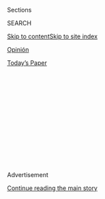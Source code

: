 <div id="app">

<div>

<div>

<div>

<div class="NYTAppHideMasthead css-1q2w90k e1suatyy0">

<div class="section css-ui9rw0 e1suatyy2">

<div class="css-eph4ug er09x8g0">

<div class="css-6n7j50">

</div>

<span class="css-1dv1kvn">Sections</span>

<div class="css-10488qs">

<span class="css-1dv1kvn">SEARCH</span>

</div>

[Skip to content](#site-content)[Skip to site
index](#site-index)

</div>

<div id="masthead-section-label" class="css-1wr3we4 eaxe0e00">

[Opinión](https://www.nytimes3xbfgragh.onion/es/section/opinion)

</div>

<div class="css-10698na e1huz5gh0">

</div>

</div>

<div id="masthead-bar-one" class="section hasLinks css-15hmgas e1csuq9d3">

<div class="css-uqyvli e1csuq9d0">

</div>

<div class="css-1uqjmks e1csuq9d1">

</div>

<div class="css-9e9ivx">

[](https://myaccount.nytimes3xbfgragh.onion/auth/login?response_type=cookie&client_id=vi)

</div>

<div class="css-1bvtpon e1csuq9d2">

[Today’s
Paper](https://www.nytimes3xbfgragh.onion/section/todayspaper)

</div>

</div>

</div>

</div>

<div data-aria-hidden="false">

<div id="site-content" data-role="main">

<div>

<div class="css-1aor85t" style="opacity:0.000000001;z-index:-1;visibility:hidden">

<div class="css-1hqnpie">

<div class="css-epjblv">

<span class="css-17xtcya">[Opinión](/es/section/opinion)</span><span class="css-x15j1o">|</span><span class="css-fwqvlz">Manual
de comportamiento para expresidentes
insoportables</span>

</div>

<div class="css-k008qs">

<div class="css-1iwv8en">

<span class="css-18z7m18"></span>

<div>

</div>

</div>

<span class="css-1n6z4y">https://nyti.ms/3faVNEm</span>

<div class="css-1705lsu">

<div class="css-4xjgmj">

<div class="css-4skfbu" data-role="toolbar" data-aria-label="Social Media Share buttons, Save button, and Comments Panel with current comment count" data-testid="share-tools">

  - 
  - 
  - 
  - 
    
    <div class="css-6n7j50">
    
    </div>

  - 

</div>

</div>

</div>

</div>

</div>

</div>

<div id="NYT_TOP_BANNER_REGION" class="css-13pd83m">

</div>

<div id="top-wrapper" class="css-1sy8kpn">

<div id="top-slug" class="css-l9onyx">

Advertisement

</div>

[Continue reading the main
story](#after-top)

<div class="ad top-wrapper" style="text-align:center;height:100%;display:block;min-height:250px">

<div id="top" class="place-ad" data-position="top" data-size-key="top">

</div>

</div>

<div id="after-top">

</div>

</div>

<div>

<div class="css-v5btjw etb61u70">

<div class="css-v05ibm etb61u71">

[Opinión](/es/section/opinion)

</div>

</div>

<div id="sponsor-wrapper" class="css-1hyfx7x">

<div id="sponsor-slug" class="css-19vbshk">

Supported by

</div>

[Continue reading the main
story](#after-sponsor)

<div id="sponsor" class="ad sponsor-wrapper" style="text-align:center;height:100%;display:block">

</div>

<div id="after-sponsor">

</div>

</div>

<div class="css-186x18t">

Comentario

</div>

<div class="css-1vkm6nb ehdk2mb0">

# Manual de comportamiento para expresidentes insoportables

</div>

La incapacidad de algunos exmandatarios de España de aceptar su
jubilación viene en parte de una falta de cultura democrática. Algunos
países de Latinoamérica tienen el mismo problema.

<div class="css-79elbk" data-testid="photoviewer-wrapper">

<div class="css-z3e15g" data-testid="photoviewer-wrapper-hidden">

</div>

<div class="css-1a48zt4 ehw59r15" data-testid="photoviewer-children">

![<span class="css-16f3y1r e13ogyst0" data-aria-hidden="true">José María
Aznar (a la izquierda) y Felipe González (a la derecha), expresidentes
del Gobierno de España, en
2018</span><span class="css-cnj6d5 e1z0qqy90" itemprop="copyrightHolder"><span class="css-1ly73wi e1tej78p0">Credit...</span><span><span>Zipi
Chs/EPA vía
Shutterstock</span></span></span>](https://static01.graylady3jvrrxbe.onion/images/2020/07/29/multimedia/29Jimenez-ES/29Jimenez-ES-articleLarge.jpg?quality=75&auto=webp&disable=upscale)

</div>

</div>

<div class="css-18e8msd">

<div class="css-vp77d3 epjyd6m0">

<div class="css-1baulvz">

Por <span class="css-1baulvz last-byline" itemprop="name">David
Jiménez</span>

<div class="css-8atqhb">

Es colaborador regular de The New York Times.

</div>

</div>

</div>

  - 29 de julio de
    2020

  - 
    
    <div class="css-4xjgmj">
    
    <div class="css-pvvomx" data-role="toolbar" data-aria-label="Social Media Share buttons, Save button, and Comments Panel with current comment count" data-testid="share-tools">
    
      - 
      - 
      - 
      - 
        
        <div class="css-6n7j50">
        
        </div>
    
      - 
    
    </div>
    
    </div>

</div>

</div>

<div class="section meteredContent css-1r7ky0e" name="articleBody" itemprop="articleBody">

<div class="css-1fanzo5 StoryBodyCompanionColumn">

<div class="css-53u6y8">

[Regístrate para recibir nuestro
boletín](https://www.nytimes3xbfgragh.onion/newsletters/el-times) con
lo mejor de The New York Times.

-----

MADRID — Celos hacia sus sucesores, intromisión en la política nacional
y dificultad crónica para despegarse de lo que consideran suyo. A los
expresidentes les cuesta tanto dejar el poder que en España suavizamos
su partida con un sueldo vitalicio, despacho con asistente, coche
oficial y servicio de seguridad. Y, sin embargo, siguen tan desubicados
como cuando Felipe González, del Partido Socialista Obrero Español
(PSOE), los
[comparó](https://www.lavozdegalicia.es/noticia/espana/2016/06/03/dos-jarrones-chinos-estorban-partidos-suman-votos/0003_201606G3P18993.htm)
con jarrones chinos: “Se supone que tienen valor y nadie se atreve a
tirarlos a la basura, pero en realidad estorban en todas partes”.

El más veterano de los expresidentes españoles y el hombre que lo
sucedió, José María Aznar, del Partido Popular (PP), son dos arquetipos
de exlíderes incomprendidos. Aunque opuestos ideológicamente, y antiguos
adversarios acérrimos, comparten su apego por la intriga política, una
irresistible tendencia a aleccionar al país y la vanidad de creer que su
tiempo no pasará nunca. El legítimo derecho de los expresidentes a
opinar, cuando va acompañado de un intento de seguir influyendo en el
rumbo del país, limita la renovación de personas e ideas, alarga
personalismos prescindibles y resta dinamismo a las democracias que los
padecen.

Los dos principales jarrones chinos de la política española podrían
haber escogido el camino contrario de la utilidad. El manual del buen
expresidente, que nadie ha escrito, les aconsejaría que se transformaran
en estadistas independientes, representaran a su país con dignidad en el
exterior y aprovecharan los privilegios de una jubilación pagada por el
contribuyente para priorizar los intereses nacionales sobre los
personales. En su lugar han vivido una *jubilación* llena de
incoherencias morales: a la vez que seguían medrando en la política
nacional, y especialmente en la de sus partidos, cobraban en [consejos
de
administración](https://www.abc.es/espana/20150729/abci-trabajos-presidentes-espana-zapatero-201507281742.html)
de empresas que sus gobiernos supervisaron en su día.

Pero quizá nada les une más que su aversión a la autocrítica sobre unas
presidencias que impulsaron el desarrollo de España, pero también
dejaron el pesado lastre de un modelo económico sostenido en el
[ladrillo y un turismo de bajo
coste](https://www.nytimes3xbfgragh.onion/es/2019/08/05/espanol/opinion/turismo-espana.html),
una partitocracia ineficaz que ha parasitado las instituciones y un
cultura de la corrupción que terminó con algunos de sus [principales
colaboradores](https://www.eldiario.es/politica/sumarios-ministros-aznar-llegaron-corrupcion_1_2108010.html)
en prisión.

</div>

</div>

<div class="css-1fanzo5 StoryBodyCompanionColumn">

<div class="css-53u6y8">

Todo sería más perdonable, y lo bueno más memorable, si González y Aznar
no emplearan tantas energías en hacer oposición a los presidentes que
los sucedieron, incluidos los de su propio partido. González impulsó a
sus candidatos durante años y hoy es el más efectivo opositor del
presidente del Gobierno español, Pedro Sánchez, de su propio partido, a
cuyo gobierno
[compara](https://www.elindependiente.com/politica/2020/06/11/felipe-gonzalez-compara-el-gobierno-con-el-camarote-de-los-hermanos-marx/)
con el “camarote de los hermanos Marx”. Aznar escogió para sucederlo a
Mariano Rajoy, para después hacerle la vida imposible con constantes
críticas a su gestión. Hoy tiene a su delfín, Pablo Casado, como jefe
de la oposición y ejerce una influencia decisiva en la estrategia del PP
a través de la presidencia de la fundación FAES, un centro de
pensamiento vinculado al partido.

La incapacidad de los expresidentes para aceptar su jubilación con más
deportividad viene en parte de su ego y en parte de una falta de cultura
democrática en España que también existe, y a veces se acentúa, en
algunos países latinoamericanos. El empeño de políticos como [Álvaro
Uribe en
Colombia](https://www.nytimes3xbfgragh.onion/es/2018/06/07/espanol/opinion/opinion-colombo-alvaro-uribe-colombia-duque.html)
o Rafael Correa en Ecuador por aferrarse al poder, en persona o a través
de intermediarios, polariza sus sociedades y obstaculiza el legítimo
intento de sus sucesores de seguir su propio camino. Mientras Correa
sabotea a Lenín Moreno desde Bélgica —una tarea que el presidente
ecuatoriano hace sencilla con [su
gestión](https://www.nytimes3xbfgragh.onion/es/2020/07/08/espanol/opinion/ecuador-lenin-moreno.html)—,
el senador Uribe se ha convertido en una presencia tóxica y permanente
en la política colombiana.

Los liderazgos personalistas iberoamericanos a menudo evolucionan hacia
movimientos políticos destinados a eternizarse, se llamen uribismo o
correísmo. Son seguidos y detestados con el fervor de un equipo de
fútbol y bloquean la renovación política necesaria para impulsar
reformas. ¿Por qué no una retirada honrosa, la experiencia puesta al
servicio de opiniones constructivas y más tiempo dedicado a la
escritura, como
[sugiere](https://www.semana.com/semana-tv/vicky-en-semana/articulo/piedad-cordoba-explico-por-que-uribe-y-petro-se-deben-retirar--colombia-hoy/687160)
para Uribe la exsenadora colombiana Piedad Córdoba?

El contraste es evidente con democracias más asentadas, donde la
alternancia del poder se asume con naturalidad. Si apenas sabemos nada
de los estrellados primeros ministros David Cameron o Theresa May en el
Reino Unido es porque se han esforzado por hacerse invisibles. Incluso
un líder que generó tanta división en Estados Unidos como George W. Bush
mantiene una pulcra posición neutral sobre la política estadounidense,
siguiendo el buen ejemplo de su padre al despedirse de la presidencia
dejando a Bill Clinton [una
nota](https://www.lavanguardia.com/economia/20200725/482489048270/seguridad-social-cita-previa-covid.html)
que decía: “No dejes que las críticas te desanimen o te aparten del
curso. \[…\] Tu éxito ahora es el éxito de nuestro país”.

Los verdaderos estadistas entienden que, más allá de ideologías o
partidos políticos, gobernaron para toda la ciudadanía. Y que, de igual
modo, su papel institucional como expresidentes debe ponerse al servicio
del país, no de intereses partidistas. La esperanza de que ese perfil se
imponga en España ha recaído en los dos últimos políticos que
abandonaron el Palacio de la Moncloa, la residencia oficial.

</div>

</div>

<div class="css-1fanzo5 StoryBodyCompanionColumn">

<div class="css-53u6y8">

José Luis Rodríguez Zapatero, del PSOE, y Mariano Rajoy, del PP, apenas
intervienen en asuntos nacionales y, si conspiran contra sus sucesores,
lo disimulan mejor. El primero de ellos se ha centrado en una poco
exitosa carrera como mediador internacional, un trabajo en principio
adecuado para alguien con sus contactos y experiencia diplomática. Pero
Zapatero ha malogrado su credibilidad en Venezuela, donde se ha
convertido en un comodín internacional del régimen de Nicolás Maduro.

Mariano Rajoy, expulsado del poder tras una
[sentencia](https://www.nytimes3xbfgragh.onion/es/2018/05/24/espanol/partido-popular-corrupcion-rajoy-gurtel.html)
contra su partido por corrupción en 2018, sorprendió a todos cuando
[decidió solicitar su
plaza](https://www.elconfidencial.com/espana/2018-10-22/mariano-rajoy-plaza-registro-mercantil-madrid_1633814/)
como registrador de la propiedad. Desde entonces no muestra apego a su
vida anterior y mantiene una discreción que se rompió brevemente al
descubrirse que [se saltó el
confinamiento](https://www.elconfidencial.com/espana/2020-04-29/policia-mariano-rajoy-ruptura-confinamiento_2573336/)
durante los peores momentos de la pandemia de coronavirus. Es aún pronto
para saber si el desliz es parte del convencimiento de los expresidentes
de que sus privilegios trascienden a sus mandatos o una prueba de que el
político gallego busca con determinación volver a ser un ciudadano más:
la policía
[multó](https://www.laprovincia.es/espana/2020/06/20/alarma-cierra-1-millones-multas/1293308.html)
a otros 1,2 millones de españoles por el mismo motivo.

El papel de los expresidentes, ahora regulado en sus beneficios, debería
concretarse con una reforma legislativa que incluya un marco de
incompatibilidades mientras sigan cobrando del Estado y más concreción
sobre las ocupaciones con las que justifiquen esos sueldos. Pero al
final del día, es el carácter de cada uno lo que determina si se
convierten en un valor para las sociedades que lideraron o en molestos
jarrones chinos. La lección para los votantes es que debemos escoger a
líderes con generosidad democrática, suficiente humildad para alejarlos
de la tentación de hacer sombra a sus sucesores, comprometidos con la
renovación natural de la política y que contribuyan a hacer la
democracia más dinámica, haciéndose a un lado cuando los ciudadanos les
enseñan la puerta de salida.

David Jiménez es escritor y periodista. Su libro más reciente es *El
director*. [@DavidJimenezTW](https://twitter.com/DavidJimenezTW)

</div>

</div>

<div>

</div>

</div>

<div>

</div>

<div>

</div>

<div>

</div>

<div>

<div id="bottom-wrapper" class="css-1ede5it">

<div id="bottom-slug" class="css-l9onyx">

Advertisement

</div>

[Continue reading the main
story](#after-bottom)

<div id="bottom" class="ad bottom-wrapper" style="text-align:center;height:100%;display:block;min-height:90px">

</div>

<div id="after-bottom">

</div>

</div>

</div>

</div>

</div>

## Site Index

<div>

</div>

## Site Information Navigation

  - [© <span>2020</span> <span>The New York Times
    Company</span>](https://help.nytimes3xbfgragh.onion/hc/en-us/articles/115014792127-Copyright-notice)

<!-- end list -->

  - [NYTCo](https://www.nytco.com/)
  - [Contact
    Us](https://help.nytimes3xbfgragh.onion/hc/en-us/articles/115015385887-Contact-Us)
  - [Work with us](https://www.nytco.com/careers/)
  - [Advertise](https://nytmediakit.com/)
  - [T Brand Studio](http://www.tbrandstudio.com/)
  - [Your Ad
    Choices](https://www.nytimes3xbfgragh.onion/privacy/cookie-policy#how-do-i-manage-trackers)
  - [Privacy](https://www.nytimes3xbfgragh.onion/privacy)
  - [Terms of
    Service](https://help.nytimes3xbfgragh.onion/hc/en-us/articles/115014893428-Terms-of-service)
  - [Terms of
    Sale](https://help.nytimes3xbfgragh.onion/hc/en-us/articles/115014893968-Terms-of-sale)
  - [Site
    Map](https://spiderbites.nytimes3xbfgragh.onion)
  - [Help](https://help.nytimes3xbfgragh.onion/hc/en-us)
  - [Subscriptions](https://www.nytimes3xbfgragh.onion/subscription?campaignId=37WXW)

</div>

</div>

</div>

</div>
